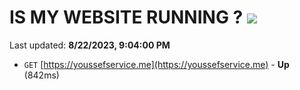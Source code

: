 # IS MY WEBSITE RUNNING ? [![](https://img.shields.io/static/v1?label=Sponsor&message=%E2%9D%A4&logo=GitHub&color=%23fe8e86)](https://github.com/sponsors/<username>)

Last updated: **8/22/2023, 9:04:00 PM**

- `GET` [https://youssefservice.me](https://youssefservice.me) - **Up** (842ms)
